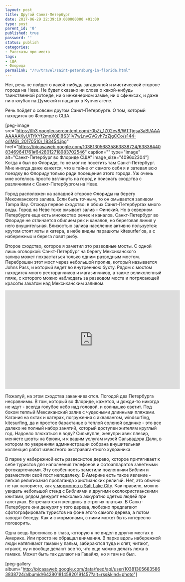 ```yaml
---
layout: post
title: Другой Санкт-Петербург
date: 2017-06-29 22:39:10.000000000 +01:00
type: post
parent_id: '0'
published: true
password: ''
status: publish
categories:
- Рассказы про места
tags:
- США
- Флорида
permalink: "/ru/travel/saint-petersburg-in-florida.html"
---
```

Нет, речь не пойдет о какой-нибудь загадочной и мистической стороне города на Неве. Не будет сказано ни слова о какой-нибудь таинственной ротонде, ни о инженерном замке, ни о сфинксах, и даже ни о клубах на Думской и пацанах в Купчегагене.

Речь пойдет о совсем другом Санкт-Петербурге. О том, который находится во Флориде в США.

[peg-image src="https://lh3.googleusercontent.com/-0bZ\_1Z02ev8/WTTjgsa3aBI/AAAAAAAAKyU/TfXYf2mnX0El8S31lV7wLnvGVGvh7zZjgCCo/s144-o/IMG\_20170510\_183454.jpg" href="https://picasaweb.google.com/103813056835863838724/6383844083469641761#6428012718983702546" caption="" type="image" alt="Cанкт-Петербург во Флориде США" image\_size="4096x2304"]  
Когда я был во Флориде, то не мог не посетить там Санкт-Петербург. Мне иногда даже кажется, что в тайне от самого себя я и затевал всю поездку во Флориду только ради посещения этого города. Уж очень мне хотелось просто взглянуть на город и поискать сходства с различиями с Санкт-Петербургом на Неве.

Город расположен на западной стороне Флориды на берегу Мексиканского залива. Если быть точным, то он омывается заливом Tampa Bay. Отсюда первое сходство: в обоих Санкт-Петербургах много воды. Город на Неве тоже омывает залив - Финский. Но в северном Петербурге еще есть множество речек и каналов. Санкт-Петербург во Флориде не отличается обилием рек и каналов, но береговая линия у него внушительная. Близостью залива население активно пользуется: кругом стоят яхты и катера, в небе видны парашюты kitesurfer'ов, а с набережных и берега ловят рыбу.

Второе сходство, которое я заметил это разводные мосты. С одной лишь оговоркой: Санкт-Петербург на берегу Мексиканского залива&nbsp;может похвастаться только одним разводным мостом. Переброшен этот мост через небольшой пролив, который называется Johns Pass, и который ведет во внутреннюю бухту. Рядом с мостом находится много ресторанчиков и магазинчиков, а также великолепный пляж, с которого можно наблюдать за разводом моста и потрясающей красоты закатом над Мексиканским заливом.

<iframe src="https://www.youtube.com/embed/Uk0RNXatn6Y" width="560" height="315" frameborder="0" allowfullscreen="allowfullscreen"></iframe>

Пожалуй, на этом сходства заканчиваются. Погодой два Петербурга несравнимы. В том, который&nbsp;во Флориде, кажется, и дожди-то никогда не идут - всегда голубое небо над головой, и солнышко светит. Под боком теплый Мексиканский залив с чудесными длинными пляжами. Катания на яхтах и катерах, погружения с аквалангом, windsurfing, kitesurfing, да и простое барахтанье в теплой соленой водичке - это все далеко не полный набор занятий, который доступен жителям круглый год. Надоело плюхаться в воду? Сильвупле, жевупри авек плезир, меняете шорты на брюки, и к вашим услугам музей Сальвадора Дали, в котором по уверениям администрации собрана&nbsp;внушительная коллекция работ известного экстравагантного художника.

В парке у набережной есть развесистое дерево, которое притягивает к себе туристов для наполнения телефонов и фотоаппаратов заветными фотокарточками. Эту особенность заметили поклонники Библии и разместили свой пост неподалеку. В Америке есть такое явление - легкая религиозная пропаганда христианских религий. Нет, это обычно не так напористо, как [у мормонов в Salt Lake City](/travel/salt-lake-city.html). Как правило, можно увидеть небольшой стенд с Библиями и другими околохристианскими книгами, рядом дежурят несколько аккуратно одетых людей при галстуках. Встречаются и женщины в строгих платьях. В Санкт-Петербурге они дежурят у того дерева, любезно предлагают сфотографировать туристов на фоне этого самого дерева, а потом заводят беседу. Как и с мормонами, с ними может быть интересно поговорить.

Одна вещь бросилась в глаза, которую я не видел в других местах в Америке. Или просто не обращал внимания. В парке вдоль набережной люди натягивают гамаки у пальм, забираются туда и спят, читают, играют, ну и вообще делают все то, что еще можно делать лежа в гамаке. Может быть так делают на Гавайях, но я там не был.

[peg-gallery album="http://picasaweb.google.com/data/feed/api/user/103813056835863838724/albumid/6428018145820191457?alt=rss&kind=photo"]

